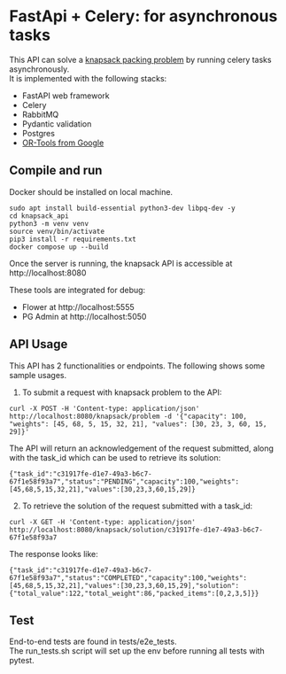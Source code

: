 # FastApi + Celery: for asynchronous tasks 
This API can solve a [knapsack packing problem](https://en.wikipedia.org/wiki/Knapsack_problem) by running celery tasks asynchronously.\
It is implemented with the following stacks:
* FastAPI web framework
* Celery
* RabbitMQ
* Pydantic validation
* Postgres
* [OR-Tools from Google](https://developers.google.com/optimization/pack/knapsack)

## Compile and run
Docker should be installed on local machine. 
```console
sudo apt install build-essential python3-dev libpq-dev -y
cd knapsack_api
python3 -m venv venv
source venv/bin/activate
pip3 install -r requirements.txt
docker compose up --build
```
Once the server is running, the knapsack API is accessible at http://localhost:8080  

These tools are integrated for debug:
* Flower at http://localhost:5555
* PG Admin at http://localhost:5050

## API Usage
This API has 2 functionalities or endpoints. The following shows some sample usages.
1. To submit a request with knapsack problem to the API:
```console
curl -X POST -H 'Content-type: application/json' http://localhost:8080/knapsack/problem -d '{"capacity": 100, "weights": [45, 68, 5, 15, 32, 21], "values": [30, 23, 3, 60, 15, 29]}'
```
The API will return an acknowledgement of the request submitted, along with the task_id which can be used to retrieve its solution:
```
{"task_id":"c31917fe-d1e7-49a3-b6c7-67f1e58f93a7","status":"PENDING","capacity":100,"weights":[45,68,5,15,32,21],"values":[30,23,3,60,15,29]}
```
2. To retrieve the solution of the request submitted with a task_id:
```console
curl -X GET -H 'Content-type: application/json' http://localhost:8080/knapsack/solution/c31917fe-d1e7-49a3-b6c7-67f1e58f93a7
```
The response looks like:
```
{"task_id":"c31917fe-d1e7-49a3-b6c7-67f1e58f93a7","status":"COMPLETED","capacity":100,"weights":[45,68,5,15,32,21],"values":[30,23,3,60,15,29],"solution":{"total_value":122,"total_weight":86,"packed_items":[0,2,3,5]}}
```

## Test
End-to-end tests are found in tests/e2e_tests.\
The run_tests.sh script will set up the env before running all tests with pytest.